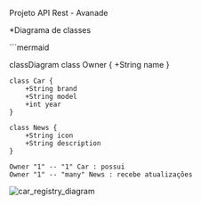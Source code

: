 Projeto API Rest - Avanade

*Diagrama de classes

´´´mermaid

classDiagram
    class Owner {
        +String name
    }

    class Car {
        +String brand
        +String model
        +int year
    }

    class News {
        +String icon
        +String description
    }

    Owner "1" -- "1" Car : possui
    Owner "1" -- "many" News : recebe atualizações

![car_registry_diagram](https://github.com/user-attachments/assets/dcd66035-e63a-4656-8fcd-a64b482eadca)


